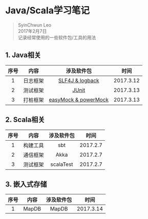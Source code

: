 # Java/Scala学习笔记    
> SyinChwun Leo      
> 2017年2月7日    
> 记录经常使用的一些软件包/工具的用法

## 1. Java相关    

| 序号 | 内容 | 涉及软件包 |  时间 |        
| :--: | :--: | :--: | :--: |       
|  1   | 日志框架  | [SLF4J & logback](./logback.md) | 2017.3.12 |    
|  2   | 测试框架  | [JUnit](./junit.md) | 2017.3.13 |    
|  3   | 打桩框架  | [easyMock & powerMock](./powermock.md) | 2017.3.13 |


## 2. Scala相关    

| 序号 | 内容 | 涉及软件包 | 时间 |    
| :--: | :--: | :--: | :--: |    
|  1   |  构建工具 | sbt  | 2017.2.7 |    
|  2   |  通信框架 | Akka | 2017.2.7 |    
|  3   |  测试框架 | scalaTest | 2017.2.7 |

## 3. 嵌入式存储     

| 序号 | 内容 | 涉及软件包 | 时间 |    
| :--: | :--: | :--: | :--: |    
| 1 | MapDB | MapDB | 2017.3.14 |    

